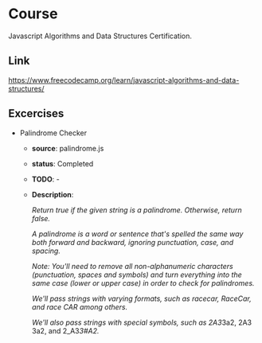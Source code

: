 # Course
Javascript Algorithms and Data Structures Certification.

## Link
https://www.freecodecamp.org/learn/javascript-algorithms-and-data-structures/

## Excercises
* Palindrome Checker
  - **source**: palindrome.js
  - **status**: Completed
  - **TODO**: -
  - **Description**:

    *Return true if the given string is a palindrome. Otherwise, return false.*

    *A palindrome is a word or sentence that's spelled the same way both forward and backward, ignoring punctuation, case, and spacing.*

    *Note: You'll need to remove all non-alphanumeric characters (punctuation, spaces and symbols) and turn everything into the same case (lower or upper case) in order to check for palindromes.*

    *We'll pass strings with varying formats, such as racecar, RaceCar, and race CAR among others.*

    *We'll also pass strings with special symbols, such as 2A3*3a2, 2A3 3a2, and 2_A3*3#A2.*
